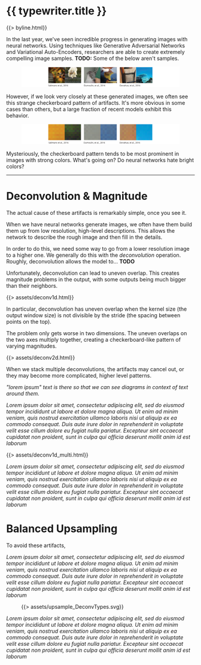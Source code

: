 <link rel="stylesheet" type="text/css" href="assets/common.css">
<script src="assets/d3.min.js"></script>
<script src="assets/d3-path.min.js"></script>
<script src="assets/underscore.js"></script>
<h1>{{ typewriter.title }}</h1>
{{> byline.html}}

In the last year, we've seen incredible progress in generating images with neural networks.
Using techniques like Generative Adversarial Networks and Variational Auto-Encoders,
researchers are able to create extremely compelling image samples. **TODO:** Some of the below aren't samples.

<figure class="w-page">
<img src="assets/upsample_RecentSamples.png">
</figure>

However, if we look very closely at these generated images,
we often see this strange checkerboard pattern of artifacts.
It's more obvious in some cases than others,
but a large fraction of recent models exhibit this behavior.

<figure class="w-page">
<img src="assets/upsample_RecentArtifacts.png">
</figure>

Mysteriously, the checkerboard pattern tends to be most prominent in images with strong colors.
What's going on? Do neural networks hate bright colors?

---

Deconvolution & Magnitude
==========================

The actual cause of these artifacts is remarkably simple, once you see it.

When we have neural networks generate images, we often have them build them up
from low resolution, high-level descriptions.
This allows the network to describe the rough image and then fill in the details.

In order to do this, we need some way to go from a lower resolution image to a higher one.
We generally do this with the *deconvolution* operation.
Roughly, deconvolution allows the model to... **TODO**

Unfortunately, deconvolution can lead to uneven overlap.
This creates magnitude problems in the output, with some outputs being much bigger than their neighbors.

{{> assets/deconv1d.html}}

In particular, deconvolution has uneven overlap when the kernel size (the output window size) is not divisible by the stride (the spacing between points on the top).

The problem only gets worse in two dimensions. The uneven overlaps on the two axes multiply together, creating a checkerboard-like pattern of varying magnitudes.

{{> assets/deconv2d.html}}

When we stack multiple deconvolutions, the artifacts may cancel out, or they may become more complicated, higher level patterns.

*"lorem ipsum" text is there so that we can see diagrams in context of text around them.*

*Lorem ipsum dolor sit amet, consectetur adipiscing elit, sed do eiusmod tempor incididunt ut labore et dolore magna aliqua. Ut enim ad minim veniam, quis nostrud exercitation ullamco laboris nisi ut aliquip ex ea commodo consequat. Duis aute irure dolor in reprehenderit in voluptate velit esse cillum dolore eu fugiat nulla pariatur. Excepteur sint occaecat cupidatat non proident, sunt in culpa qui officia deserunt mollit anim id est laborum*

{{> assets/deconv1d_multi.html}}

*Lorem ipsum dolor sit amet, consectetur adipiscing elit, sed do eiusmod tempor incididunt ut labore et dolore magna aliqua. Ut enim ad minim veniam, quis nostrud exercitation ullamco laboris nisi ut aliquip ex ea commodo consequat. Duis aute irure dolor in reprehenderit in voluptate velit esse cillum dolore eu fugiat nulla pariatur. Excepteur sint occaecat cupidatat non proident, sunt in culpa qui officia deserunt mollit anim id est laborum*

Balanced Upsampling
====================

To avoid these artifacts,

*Lorem ipsum dolor sit amet, consectetur adipiscing elit, sed do eiusmod tempor incididunt ut labore et dolore magna aliqua. Ut enim ad minim veniam, quis nostrud exercitation ullamco laboris nisi ut aliquip ex ea commodo consequat. Duis aute irure dolor in reprehenderit in voluptate velit esse cillum dolore eu fugiat nulla pariatur. Excepteur sint occaecat cupidatat non proident, sunt in culpa qui officia deserunt mollit anim id est laborum*

<figure class="w-page">
{{> assets/upsample_DeconvTypes.svg}}
</figure>

*Lorem ipsum dolor sit amet, consectetur adipiscing elit, sed do eiusmod tempor incididunt ut labore et dolore magna aliqua. Ut enim ad minim veniam, quis nostrud exercitation ullamco laboris nisi ut aliquip ex ea commodo consequat. Duis aute irure dolor in reprehenderit in voluptate velit esse cillum dolore eu fugiat nulla pariatur. Excepteur sint occaecat cupidatat non proident, sunt in culpa qui officia deserunt mollit anim id est laborum*

<!--
Things Luke Vilnis suggested we look into:
* should we be calling it deconv?
* this paper argues for a different but related architecture http://128.84.21.199/pdf/1609.07009.pdf (seems like high-res literature already does soemthing similar to what we are doing)
-->
